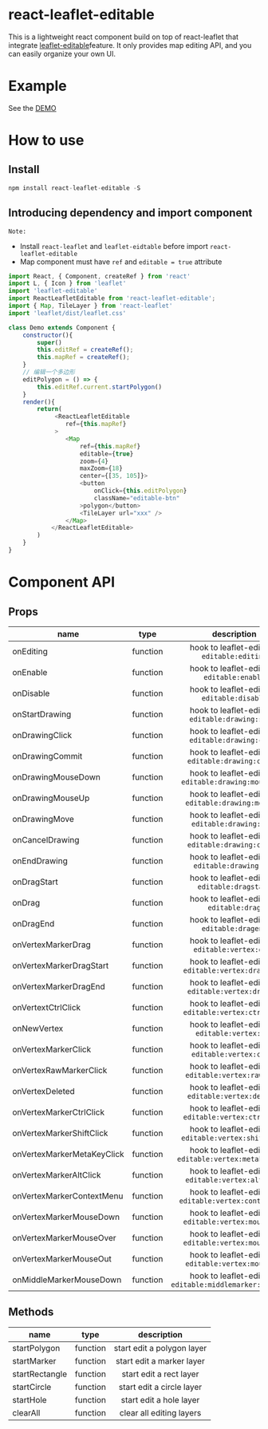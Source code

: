 # react-leaflet-editable
This is a lightweight react component build on top of react-leaflet that integrate [leaflet-editable](https://github.com/Leaflet/Leaflet.Editable/)feature. It only provides map editing API, and you can easily organize your own UI.
# Example
See the [DEMO](https://zjfcool.github.io/react-leaflet-editable/examples/dist)
# How to use
## Install
```javascript
npm install react-leaflet-editable -S
```
## Introducing dependency and import component
```Note: ```
- Install ```react-leaflet``` and  ```leaflet-eidtable``` before import ```react-leaflet-editable```
- Map component must have ```ref``` and ```editable = true``` attribute

```javascript
import React, { Component, createRef } from 'react'
import L, { Icon } from 'leaflet'
import 'leaflet-editable'
import ReactLeafletEditable from 'react-leaflet-editable';
import { Map, TileLayer } from 'react-leaflet'
import 'leaflet/dist/leaflet.css'

class Demo extends Component {
    constructor(){
        super()
        this.editRef = createRef();
        this.mapRef = createRef();
    }
    // 编辑一个多边形
    editPolygon = () => {
        this.editRef.current.startPolygon()
    }
    render(){
        return(
             <ReactLeafletEditable
                ref={this.mapRef}
             >
                <Map
                    ref={this.mapRef}
                    editable={true}
                    zoom={4}
                    maxZoom={18}
                    center={[35, 105]}>
                    <button
                        onClick={this.editPolygon}
                        className="editable-btn"
                    >polygon</button>
                    <TileLayer url="xxx" />
                </Map>
            </ReactLeafletEditable>
        )
    }
}
```
# Component API
Props
-

| name       | type      | description     |
| ---------- | :-----------: | :-----------: |
|onEditing | function |hook to leaflet-editable ```editable:editing``` |
|onEnable | function |hook to leaflet-editable ```editable:enable``` |
|onDisable | function |hook to leaflet-editable ```editable:disable``` |
|onStartDrawing | function |hook to leaflet-editable ```editable:drawing:start``` |
|onDrawingClick | function |hook to leaflet-editable ```editable:drawing:click``` |
|onDrawingCommit | function |hook to leaflet-editable ```editable:drawing:commit``` |
|onDrawingMouseDown | function |hook to leaflet-editable ```editable:drawing:mousedown``` |
|onDrawingMouseUp | function |hook to leaflet-editable ```editable:drawing:mouseup``` |
|onDrawingMove | function |hook to leaflet-editable ```editable:drawing:move``` |
|onCancelDrawing | function |hook to leaflet-editable ```editable:drawing:cancel``` |
|onEndDrawing | function |hook to leaflet-editable ```editable:drawing:end``` |
|onDragStart | function |hook to leaflet-editable ```editable:dragstart``` |
|onDrag | function |hook to leaflet-editable ```editable:drag``` |
|onDragEnd | function |hook to leaflet-editable ```editable:dragend``` |
|onVertexMarkerDrag | function |hook to leaflet-editable ```editable:vertex:drag``` |
|onVertexMarkerDragStart | function |hook to leaflet-editable ```editable:vertex:dragstart``` |
|onVertexMarkerDragEnd | function |hook to leaflet-editable ```editable:vertex:dragend``` |
|onVertextCtrlClick | function |hook to leaflet-editable ```editable:vertex:ctrlclick``` |
|onNewVertex | function |hook to leaflet-editable ```editable:vertex:new``` |
|onVertexMarkerClick | function |hook to leaflet-editable ```editable:vertex:click``` |
|onVertexRawMarkerClick | function |hook to leaflet-editable ```editable:vertex:rawclick``` |
|onVertexDeleted | function |hook to leaflet-editable ```editable:vertex:deleted``` |
|onVertexMarkerCtrlClick | function |hook to leaflet-editable ```editable:vertex:ctrlclick``` |
|onVertexMarkerShiftClick | function |hook to leaflet-editable ```editable:vertex:shiftclick``` |
onVertexMarkerMetaKeyClick | function |hook to leaflet-editable ```editable:vertex:metakeyclick``` |
|onVertexMarkerAltClick | function |hook to leaflet-editable ```editable:vertex:altclick``` |
|onVertexMarkerContextMenu | function |hook to leaflet-editable ```editable:vertex:contextmenu``` |
|onVertexMarkerMouseDown | function |hook to leaflet-editable ```editable:vertex:mousedown``` |
|onVertexMarkerMouseOver | function |hook to leaflet-editable ```editable:vertex:mouseover``` |
|onVertexMarkerMouseOut | function |hook to leaflet-editable ```editable:vertex:mouseout``` |
|onMiddleMarkerMouseDown | function |hook to leaflet-editable ```editable:middlemarker:mousedown```|

Methods
-

| name       | type      | description     |
| ---------- | :-----------: | :-----------: |
| startPolygon | function | start edit a polygon layer |
| startMarker | function | start edit a marker layer |
| startRectangle | function | start edit a rect layer |
| startCircle | function | start edit a circle layer |
| startHole | function | start edit a hole layer |
| clearAll | function | clear all editing layers |